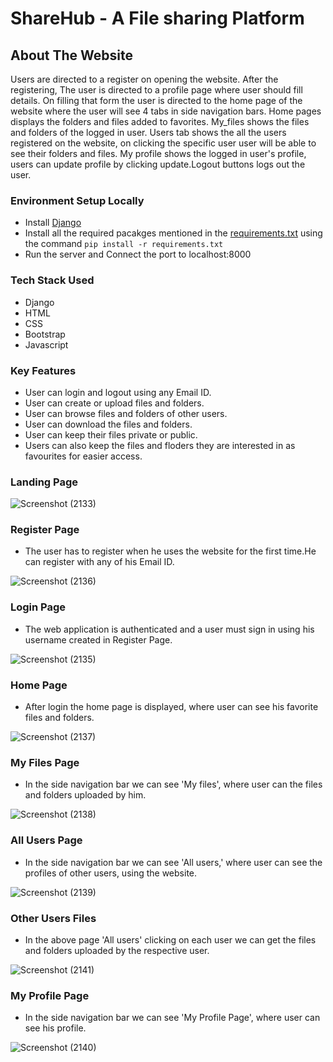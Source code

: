 # ShareHub - A File sharing Platform

## About The Website
Users are directed to a register on opening the website. After the registering, The user is directed to a profile page where user should fill details. On filling that form the user is directed to the home page of the website where the user will see 4 tabs in side navigation bars. Home pages displays the folders and files added to favorites. My_files shows the files and folders of the logged in user. Users tab shows the all the users registered on the website, on clicking the specific user user will be able to see their folders and files. My profile shows the logged in user's profile, users can update profile by clicking update.Logout buttons logs out the user.  

### Environment Setup Locally

* Install [Django](https://docs.djangoproject.com/en/4.2/howto/windows/)
* Install all the required pacakges mentioned in the [requirements.txt](https://github.com/HarmlessCoder/ShareHub/blob/main/requirements.txt) using the command `pip
  install -r requirements.txt`
* Run the server and Connect the port to localhost:8000

### Tech Stack Used

* Django
* HTML
* CSS
* Bootstrap
* Javascript

### Key Features

* User can login and logout using any Email ID.
* User can create or upload  files and folders.
* User can browse  files and folders of other users.
* User can download the files and folders.
* User can keep their files private or public.
* Users can also keep the files and floders they are interested in as favourites for easier access.

### Landing Page
![Screenshot (2133)](https://github.com/HarmlessCoder/ShareHub/assets/95159170/9ded432c-aeb2-43cc-b93f-def0824697b0)


### Register Page
* The user has to register when he uses the website for the first time.He can register with any of his   Email ID.

![Screenshot (2136)](https://github.com/HarmlessCoder/ShareHub/assets/95159170/44833d79-abd4-4233-aefc-69fe84c092dd)
 
### Login Page
* The web application is authenticated and a user must sign in using his username created in Register Page.

![Screenshot (2135)](https://github.com/HarmlessCoder/ShareHub/assets/95159170/0b158a7d-bd07-45ab-b103-2bf42847cf18)

### Home Page
* After login the home page is displayed, where user can see his favorite files and folders.

![Screenshot (2137)](https://github.com/HarmlessCoder/ShareHub/assets/95159170/0f62fbda-6f85-4eea-af0a-2687c9565de5)

### My Files Page
* In the side navigation bar we can see 'My files', where user can the files and folders uploaded by him.

![Screenshot (2138)](https://github.com/HarmlessCoder/ShareHub/assets/95159170/22baa2e5-6fe5-4c77-8a59-cf348ce103a9)

### All Users Page
* In the side navigation bar we can see 'All users,' where user can see the profiles of other users, using the website.

![Screenshot (2139)](https://github.com/HarmlessCoder/ShareHub/assets/95159170/a1e5426d-0981-4594-86bc-0b1df85b0ff4)

### Other Users Files
* In the above page 'All users' clicking on each user we can get the files and folders uploaded by the respective user.

![Screenshot (2141)](https://github.com/HarmlessCoder/ShareHub/assets/95159170/d03abb25-c2b8-4a5d-a012-b15c127070af)

### My Profile Page
* In the side navigation bar we can see 'My Profile Page', where user can see his profile.

![Screenshot (2140)](https://github.com/HarmlessCoder/ShareHub/assets/95159170/428b8f44-26d0-4a95-afad-7fd1320dcee9)
